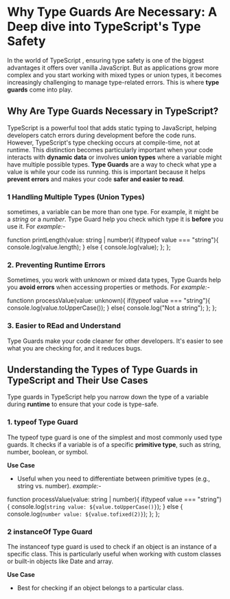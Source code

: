 # Why Type Guards Are Necessary: A Deep dive into TypeScript's Type Safety

In the world of TypeScript , ensuring type safety is one of the biggest advantages it offers over vanilla JavaScript. But as applications grow more complex and you start working with mixed types or union types, it becomes increasingly challenging to manage type-related errors. This is where **type guards** come into play.

## Why Are Type Guards Necessary in TypeScript?

TypeScript is a powerful tool that adds static typing to JavaScript, helping developers catch errors during development before the code runs.
 However, TypeScript's type checking occurs at compile-time, not at runtime. 
 This distinction becomes particularly important when your code interacts with **dynamic data** or involves **union types**  where a variable might have multiple possible types.
**Type Guards** are a way to check what ype a value is while your code iss running. this is important because it helps **prevent errors** and makes your code **safer and easier to read**.

### 1 Handling Multiple Types (Union Types)

sometimes, a variable can be more than one type. For example, it might be a _string_ or a _number_. Type Guard help you check  which type it is **before** you use it. For *example:-*

function printLength(value: string | number){
    if(typeof value === "string"){
        console.log(value.length);
    } else {
        console.log(value);
    };
};


### 2. Preventing Runtime Errors
Sometimes, you work with unknown or mixed data types, Type Guards help you **avoid errors** when accessing properties or methods. For *example:-*

functionn processValue(value: unknown){
    if(typeof value === "string"){
        console.log(value.toUpperCase());
    } else{
        console.log("Not a string");
    };
};

### 3. Easier to REad and Understand

Type Guards make your code cleaner for other developers. It's easier to see what you are  checking for, and it reduces bugs.

## Understanding the Types of Type Guards in TypeScript and Their Use Cases

Type guards in TypeScript help you  narrow down the type of a variable during **runtime** to ensure that your code is type-safe. 

### 1. typeof Type Guard
The typeof  type guard is one of the simplest and most commonly used type guards. 
It checks if a variable is of a specific **primitive type**, such as string, number, boolean, or symbol. 

**Use Case**
- Useful when you need to differentiate between primitive types (e.g., string vs. number).
*example:-*

function processValue(value: string | number){
    if(typeof value === "string"){
        console.log(`string value: ${value.toUpperCase()}`);
    } else {
        console.log(`number value: ${value.tofixed(2)}`);
    };
};

### 2 instanceOf Type Guard 
The instanceof type guard is used to check if an object is an instance of a specific class.
This is particularly useful when working with custom classes or built-in objects like Date and array.

**Use Case**
- Best for checking if an object belongs to a particular class.
